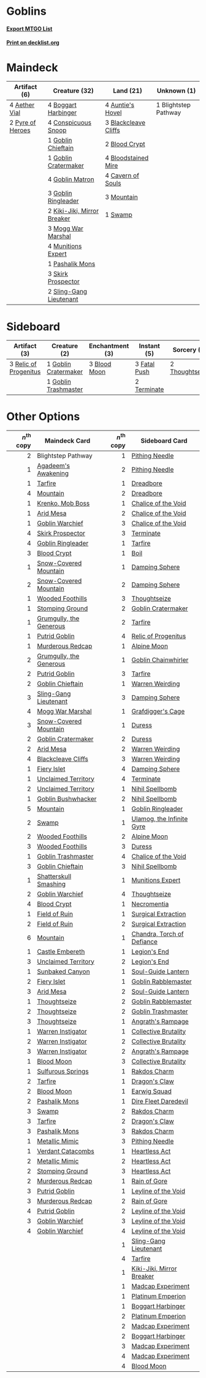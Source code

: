 # Goblins

#### [Export MTGO List](../collection/Goblins/Goblins.txt)
#### [Print on decklist.org](http://decklist.org/?deckmain=4%09Aether%20Vial%0A4%09Auntie's%20Hovel%0A3%09Blackcleave%20Cliffs%0A1%09Blightstep%20Pathway%0A2%09Blood%20Crypt%0A4%09Bloodstained%20Mire%0A4%09Boggart%20Harbinger%0A4%09Cavern%20of%20Souls%0A4%09Conspicuous%20Snoop%0A1%09Goblin%20Chieftain%0A1%09Goblin%20Cratermaker%0A4%09Goblin%20Matron%0A3%09Goblin%20Ringleader%0A2%09Kiki-Jiki,%20Mirror%20Breaker%0A3%09Mogg%20War%20Marshal%0A3%09Mountain%0A4%09Munitions%20Expert%0A1%09Pashalik%20Mons%0A2%09Pyre%20of%20Heroes%0A3%09Skirk%20Prospector%0A2%09Sling-Gang%20Lieutenant%0A1%09Swamp&deckside=3%09Blood%20Moon%0A3%09Fatal%20Push%0A1%09Goblin%20Cratermaker%0A1%09Goblin%20Trashmaster%0A3%09Relic%20of%20Progenitus%0A2%09Terminate%0A2%09Thoughtseize)
# Maindeck

|                                       Artifact (6)                                        |                                            Creature (32)                                            |                                           Land (21)                                           |    Unknown (1)     |
|-------------------------------------------------------------------------------------------|-----------------------------------------------------------------------------------------------------|-----------------------------------------------------------------------------------------------|--------------------|
|4 [Aether Vial](http://gatherer.wizards.com/Pages/Card/Details.aspx?multiverseid=48146)    |4 [Boggart Harbinger](http://gatherer.wizards.com/Pages/Card/Details.aspx?multiverseid=139441)       |4 [Auntie's Hovel](http://gatherer.wizards.com/Pages/Card/Details.aspx?multiverseid=153457)    |1 Blightstep Pathway|
|2 [Pyre of Heroes](http://gatherer.wizards.com/Pages/Card/Details.aspx?multiverseid=503857)|4 [Conspicuous Snoop](http://gatherer.wizards.com/Pages/Card/Details.aspx?multiverseid=485462)       |3 [Blackcleave Cliffs](http://gatherer.wizards.com/Pages/Card/Details.aspx?multiverseid=209401)|                    |
|                                                                                           |1 [Goblin Chieftain](http://gatherer.wizards.com/Pages/Card/Details.aspx?multiverseid=438481)        |2 [Blood Crypt](http://gatherer.wizards.com/Pages/Card/Details.aspx?multiverseid=97102)        |                    |
|                                                                                           |1 [Goblin Cratermaker](http://gatherer.wizards.com/Pages/Card/Details.aspx?multiverseid=452853)      |4 [Bloodstained Mire](http://gatherer.wizards.com/Pages/Card/Details.aspx?multiverseid=405094) |                    |
|                                                                                           |4 [Goblin Matron](http://gatherer.wizards.com/Pages/Card/Details.aspx?multiverseid=15810)            |4 [Cavern of Souls](http://gatherer.wizards.com/Pages/Card/Details.aspx?multiverseid=278058)   |                    |
|                                                                                           |3 [Goblin Ringleader](http://gatherer.wizards.com/Pages/Card/Details.aspx?multiverseid=27664)        |3 [Mountain](http://gatherer.wizards.com/Pages/Card/Details.aspx?multiverseid=439859)          |                    |
|                                                                                           |2 [Kiki-Jiki, Mirror Breaker](http://gatherer.wizards.com/Pages/Card/Details.aspx?multiverseid=50321)|1 [Swamp](http://gatherer.wizards.com/Pages/Card/Details.aspx?multiverseid=439858)             |                    |
|                                                                                           |3 [Mogg War Marshal](http://gatherer.wizards.com/Pages/Card/Details.aspx?multiverseid=157924)        |                                                                                               |                    |
|                                                                                           |4 [Munitions Expert](http://gatherer.wizards.com/Pages/Card/Details.aspx?multiverseid=464158)        |                                                                                               |                    |
|                                                                                           |1 [Pashalik Mons](http://gatherer.wizards.com/Pages/Card/Details.aspx?multiverseid=464087)           |                                                                                               |                    |
|                                                                                           |3 [Skirk Prospector](http://gatherer.wizards.com/Pages/Card/Details.aspx?multiverseid=159051)        |                                                                                               |                    |
|                                                                                           |2 [Sling-Gang Lieutenant](http://gatherer.wizards.com/Pages/Card/Details.aspx?multiverseid=464057)   |                                                                                               |                    |


# Sideboard

|                                          Artifact (3)                                          |                                         Creature (2)                                          |                                   Enchantment (3)                                    |                                      Instant (5)                                      |                                       Sorcery (2)                                       |
|------------------------------------------------------------------------------------------------|-----------------------------------------------------------------------------------------------|--------------------------------------------------------------------------------------|---------------------------------------------------------------------------------------|-----------------------------------------------------------------------------------------|
|3 [Relic of Progenitus](http://gatherer.wizards.com/Pages/Card/Details.aspx?multiverseid=174824)|1 [Goblin Cratermaker](http://gatherer.wizards.com/Pages/Card/Details.aspx?multiverseid=452853)|3 [Blood Moon](http://gatherer.wizards.com/Pages/Card/Details.aspx?multiverseid=45386)|3 [Fatal Push](http://gatherer.wizards.com/Pages/Card/Details.aspx?multiverseid=423724)|2 [Thoughtseize](http://gatherer.wizards.com/Pages/Card/Details.aspx?multiverseid=438676)|
|                                                                                                |1 [Goblin Trashmaster](http://gatherer.wizards.com/Pages/Card/Details.aspx?multiverseid=447280)|                                                                                      |2 [Terminate](http://gatherer.wizards.com/Pages/Card/Details.aspx?multiverseid=176449) |                                                                                         |


# Other Options

|*n*<sup>th</sup> copy|                                          Maindeck Card                                           |*n*<sup>th</sup> copy|                                           Sideboard Card                                            |
|--------------------:|--------------------------------------------------------------------------------------------------|--------------------:|-----------------------------------------------------------------------------------------------------|
|                    2|Blightstep Pathway                                                                                |                    1|[Pithing Needle](http://gatherer.wizards.com/Pages/Card/Details.aspx?multiverseid=129526)            |
|                    1|[Agadeem's Awakening](http://gatherer.wizards.com/Pages/Card/Details.aspx?multiverseid=491723)    |                    2|[Pithing Needle](http://gatherer.wizards.com/Pages/Card/Details.aspx?multiverseid=129526)            |
|                    1|[Tarfire](http://gatherer.wizards.com/Pages/Card/Details.aspx?multiverseid=157921)                |                    1|[Dreadbore](http://gatherer.wizards.com/Pages/Card/Details.aspx?multiverseid=430622)                 |
|                    4|[Mountain](http://gatherer.wizards.com/Pages/Card/Details.aspx?multiverseid=439859)               |                    2|[Dreadbore](http://gatherer.wizards.com/Pages/Card/Details.aspx?multiverseid=430622)                 |
|                    1|[Krenko, Mob Boss](http://gatherer.wizards.com/Pages/Card/Details.aspx?multiverseid=386339)       |                    1|[Chalice of the Void](http://gatherer.wizards.com/Pages/Card/Details.aspx?multiverseid=442211)       |
|                    1|[Arid Mesa](http://gatherer.wizards.com/Pages/Card/Details.aspx?multiverseid=405092)              |                    2|[Chalice of the Void](http://gatherer.wizards.com/Pages/Card/Details.aspx?multiverseid=442211)       |
|                    1|[Goblin Warchief](http://gatherer.wizards.com/Pages/Card/Details.aspx?multiverseid=157934)        |                    3|[Chalice of the Void](http://gatherer.wizards.com/Pages/Card/Details.aspx?multiverseid=442211)       |
|                    4|[Skirk Prospector](http://gatherer.wizards.com/Pages/Card/Details.aspx?multiverseid=159051)       |                    3|[Terminate](http://gatherer.wizards.com/Pages/Card/Details.aspx?multiverseid=176449)                 |
|                    4|[Goblin Ringleader](http://gatherer.wizards.com/Pages/Card/Details.aspx?multiverseid=27664)       |                    1|[Tarfire](http://gatherer.wizards.com/Pages/Card/Details.aspx?multiverseid=157921)                   |
|                    3|[Blood Crypt](http://gatherer.wizards.com/Pages/Card/Details.aspx?multiverseid=97102)             |                    1|[Boil](http://gatherer.wizards.com/Pages/Card/Details.aspx?multiverseid=14630)                       |
|                    1|[Snow-Covered Mountain](http://gatherer.wizards.com/Pages/Card/Details.aspx?multiverseid=121233)  |                    1|[Damping Sphere](http://gatherer.wizards.com/Pages/Card/Details.aspx?multiverseid=443101)            |
|                    2|[Snow-Covered Mountain](http://gatherer.wizards.com/Pages/Card/Details.aspx?multiverseid=121233)  |                    2|[Damping Sphere](http://gatherer.wizards.com/Pages/Card/Details.aspx?multiverseid=443101)            |
|                    1|[Wooded Foothills](http://gatherer.wizards.com/Pages/Card/Details.aspx?multiverseid=405116)       |                    3|[Thoughtseize](http://gatherer.wizards.com/Pages/Card/Details.aspx?multiverseid=438676)              |
|                    1|[Stomping Ground](http://gatherer.wizards.com/Pages/Card/Details.aspx?multiverseid=405110)        |                    2|[Goblin Cratermaker](http://gatherer.wizards.com/Pages/Card/Details.aspx?multiverseid=452853)        |
|                    1|[Grumgully, the Generous](http://gatherer.wizards.com/Pages/Card/Details.aspx?multiverseid=473154)|                    2|[Tarfire](http://gatherer.wizards.com/Pages/Card/Details.aspx?multiverseid=157921)                   |
|                    1|[Putrid Goblin](http://gatherer.wizards.com/Pages/Card/Details.aspx?multiverseid=464050)          |                    4|[Relic of Progenitus](http://gatherer.wizards.com/Pages/Card/Details.aspx?multiverseid=174824)       |
|                    1|[Murderous Redcap](http://gatherer.wizards.com/Pages/Card/Details.aspx?multiverseid=370518)       |                    1|[Alpine Moon](http://gatherer.wizards.com/Pages/Card/Details.aspx?multiverseid=447264)               |
|                    2|[Grumgully, the Generous](http://gatherer.wizards.com/Pages/Card/Details.aspx?multiverseid=473154)|                    1|[Goblin Chainwhirler](http://gatherer.wizards.com/Pages/Card/Details.aspx?multiverseid=443017)       |
|                    2|[Putrid Goblin](http://gatherer.wizards.com/Pages/Card/Details.aspx?multiverseid=464050)          |                    3|[Tarfire](http://gatherer.wizards.com/Pages/Card/Details.aspx?multiverseid=157921)                   |
|                    2|[Goblin Chieftain](http://gatherer.wizards.com/Pages/Card/Details.aspx?multiverseid=438481)       |                    1|[Warren Weirding](http://gatherer.wizards.com/Pages/Card/Details.aspx?multiverseid=370488)           |
|                    3|[Sling-Gang Lieutenant](http://gatherer.wizards.com/Pages/Card/Details.aspx?multiverseid=464057)  |                    3|[Damping Sphere](http://gatherer.wizards.com/Pages/Card/Details.aspx?multiverseid=443101)            |
|                    4|[Mogg War Marshal](http://gatherer.wizards.com/Pages/Card/Details.aspx?multiverseid=157924)       |                    1|[Grafdigger's Cage](http://gatherer.wizards.com/Pages/Card/Details.aspx?multiverseid=278452)         |
|                    3|[Snow-Covered Mountain](http://gatherer.wizards.com/Pages/Card/Details.aspx?multiverseid=121233)  |                    1|[Duress](http://gatherer.wizards.com/Pages/Card/Details.aspx?multiverseid=14557)                     |
|                    2|[Goblin Cratermaker](http://gatherer.wizards.com/Pages/Card/Details.aspx?multiverseid=452853)     |                    2|[Duress](http://gatherer.wizards.com/Pages/Card/Details.aspx?multiverseid=14557)                     |
|                    2|[Arid Mesa](http://gatherer.wizards.com/Pages/Card/Details.aspx?multiverseid=405092)              |                    2|[Warren Weirding](http://gatherer.wizards.com/Pages/Card/Details.aspx?multiverseid=370488)           |
|                    4|[Blackcleave Cliffs](http://gatherer.wizards.com/Pages/Card/Details.aspx?multiverseid=209401)     |                    3|[Warren Weirding](http://gatherer.wizards.com/Pages/Card/Details.aspx?multiverseid=370488)           |
|                    1|[Fiery Islet](http://gatherer.wizards.com/Pages/Card/Details.aspx?multiverseid=464187)            |                    4|[Damping Sphere](http://gatherer.wizards.com/Pages/Card/Details.aspx?multiverseid=443101)            |
|                    1|[Unclaimed Territory](http://gatherer.wizards.com/Pages/Card/Details.aspx?multiverseid=435419)    |                    4|[Terminate](http://gatherer.wizards.com/Pages/Card/Details.aspx?multiverseid=176449)                 |
|                    2|[Unclaimed Territory](http://gatherer.wizards.com/Pages/Card/Details.aspx?multiverseid=435419)    |                    1|[Nihil Spellbomb](http://gatherer.wizards.com/Pages/Card/Details.aspx?multiverseid=442215)           |
|                    1|[Goblin Bushwhacker](http://gatherer.wizards.com/Pages/Card/Details.aspx?multiverseid=177501)     |                    2|[Nihil Spellbomb](http://gatherer.wizards.com/Pages/Card/Details.aspx?multiverseid=442215)           |
|                    5|[Mountain](http://gatherer.wizards.com/Pages/Card/Details.aspx?multiverseid=439859)               |                    1|[Goblin Ringleader](http://gatherer.wizards.com/Pages/Card/Details.aspx?multiverseid=27664)          |
|                    2|[Swamp](http://gatherer.wizards.com/Pages/Card/Details.aspx?multiverseid=439858)                  |                    1|[Ulamog, the Infinite Gyre](http://gatherer.wizards.com/Pages/Card/Details.aspx?multiverseid=397815) |
|                    2|[Wooded Foothills](http://gatherer.wizards.com/Pages/Card/Details.aspx?multiverseid=405116)       |                    2|[Alpine Moon](http://gatherer.wizards.com/Pages/Card/Details.aspx?multiverseid=447264)               |
|                    3|[Wooded Foothills](http://gatherer.wizards.com/Pages/Card/Details.aspx?multiverseid=405116)       |                    3|[Duress](http://gatherer.wizards.com/Pages/Card/Details.aspx?multiverseid=14557)                     |
|                    1|[Goblin Trashmaster](http://gatherer.wizards.com/Pages/Card/Details.aspx?multiverseid=447280)     |                    4|[Chalice of the Void](http://gatherer.wizards.com/Pages/Card/Details.aspx?multiverseid=442211)       |
|                    3|[Goblin Chieftain](http://gatherer.wizards.com/Pages/Card/Details.aspx?multiverseid=438481)       |                    3|[Nihil Spellbomb](http://gatherer.wizards.com/Pages/Card/Details.aspx?multiverseid=442215)           |
|                    1|[Shatterskull Smashing](http://gatherer.wizards.com/Pages/Card/Details.aspx?multiverseid=491802)  |                    1|[Munitions Expert](http://gatherer.wizards.com/Pages/Card/Details.aspx?multiverseid=464158)          |
|                    2|[Goblin Warchief](http://gatherer.wizards.com/Pages/Card/Details.aspx?multiverseid=157934)        |                    4|[Thoughtseize](http://gatherer.wizards.com/Pages/Card/Details.aspx?multiverseid=438676)              |
|                    4|[Blood Crypt](http://gatherer.wizards.com/Pages/Card/Details.aspx?multiverseid=97102)             |                    1|[Necromentia](http://gatherer.wizards.com/Pages/Card/Details.aspx?multiverseid=485439)               |
|                    1|[Field of Ruin](http://gatherer.wizards.com/Pages/Card/Details.aspx?multiverseid=435415)          |                    1|[Surgical Extraction](http://gatherer.wizards.com/Pages/Card/Details.aspx?multiverseid=397706)       |
|                    2|[Field of Ruin](http://gatherer.wizards.com/Pages/Card/Details.aspx?multiverseid=435415)          |                    2|[Surgical Extraction](http://gatherer.wizards.com/Pages/Card/Details.aspx?multiverseid=397706)       |
|                    6|[Mountain](http://gatherer.wizards.com/Pages/Card/Details.aspx?multiverseid=439859)               |                    1|[Chandra, Torch of Defiance](http://gatherer.wizards.com/Pages/Card/Details.aspx?multiverseid=417683)|
|                    1|[Castle Embereth](http://gatherer.wizards.com/Pages/Card/Details.aspx?multiverseid=473201)        |                    1|[Legion's End](http://gatherer.wizards.com/Pages/Card/Details.aspx?multiverseid=466860)              |
|                    3|[Unclaimed Territory](http://gatherer.wizards.com/Pages/Card/Details.aspx?multiverseid=435419)    |                    2|[Legion's End](http://gatherer.wizards.com/Pages/Card/Details.aspx?multiverseid=466860)              |
|                    1|[Sunbaked Canyon](http://gatherer.wizards.com/Pages/Card/Details.aspx?multiverseid=464196)        |                    1|[Soul-Guide Lantern](http://gatherer.wizards.com/Pages/Card/Details.aspx?multiverseid=476488)        |
|                    2|[Fiery Islet](http://gatherer.wizards.com/Pages/Card/Details.aspx?multiverseid=464187)            |                    1|[Goblin Rabblemaster](http://gatherer.wizards.com/Pages/Card/Details.aspx?multiverseid=438486)       |
|                    3|[Arid Mesa](http://gatherer.wizards.com/Pages/Card/Details.aspx?multiverseid=405092)              |                    2|[Soul-Guide Lantern](http://gatherer.wizards.com/Pages/Card/Details.aspx?multiverseid=476488)        |
|                    1|[Thoughtseize](http://gatherer.wizards.com/Pages/Card/Details.aspx?multiverseid=438676)           |                    2|[Goblin Rabblemaster](http://gatherer.wizards.com/Pages/Card/Details.aspx?multiverseid=438486)       |
|                    2|[Thoughtseize](http://gatherer.wizards.com/Pages/Card/Details.aspx?multiverseid=438676)           |                    2|[Goblin Trashmaster](http://gatherer.wizards.com/Pages/Card/Details.aspx?multiverseid=447280)        |
|                    3|[Thoughtseize](http://gatherer.wizards.com/Pages/Card/Details.aspx?multiverseid=438676)           |                    1|[Angrath's Rampage](http://gatherer.wizards.com/Pages/Card/Details.aspx?multiverseid=461112)         |
|                    1|[Warren Instigator](http://gatherer.wizards.com/Pages/Card/Details.aspx?multiverseid=438472)      |                    1|[Collective Brutality](http://gatherer.wizards.com/Pages/Card/Details.aspx?multiverseid=414380)      |
|                    2|[Warren Instigator](http://gatherer.wizards.com/Pages/Card/Details.aspx?multiverseid=438472)      |                    2|[Collective Brutality](http://gatherer.wizards.com/Pages/Card/Details.aspx?multiverseid=414380)      |
|                    3|[Warren Instigator](http://gatherer.wizards.com/Pages/Card/Details.aspx?multiverseid=438472)      |                    2|[Angrath's Rampage](http://gatherer.wizards.com/Pages/Card/Details.aspx?multiverseid=461112)         |
|                    1|[Blood Moon](http://gatherer.wizards.com/Pages/Card/Details.aspx?multiverseid=45386)              |                    3|[Collective Brutality](http://gatherer.wizards.com/Pages/Card/Details.aspx?multiverseid=414380)      |
|                    1|[Sulfurous Springs](http://gatherer.wizards.com/Pages/Card/Details.aspx?multiverseid=129751)      |                    1|[Rakdos Charm](http://gatherer.wizards.com/Pages/Card/Details.aspx?multiverseid=420835)              |
|                    2|[Tarfire](http://gatherer.wizards.com/Pages/Card/Details.aspx?multiverseid=157921)                |                    1|[Dragon's Claw](http://gatherer.wizards.com/Pages/Card/Details.aspx?multiverseid=129527)             |
|                    2|[Blood Moon](http://gatherer.wizards.com/Pages/Card/Details.aspx?multiverseid=45386)              |                    1|[Earwig Squad](http://gatherer.wizards.com/Pages/Card/Details.aspx?multiverseid=370530)              |
|                    2|[Pashalik Mons](http://gatherer.wizards.com/Pages/Card/Details.aspx?multiverseid=464087)          |                    1|[Dire Fleet Daredevil](http://gatherer.wizards.com/Pages/Card/Details.aspx?multiverseid=439756)      |
|                    3|[Swamp](http://gatherer.wizards.com/Pages/Card/Details.aspx?multiverseid=439858)                  |                    2|[Rakdos Charm](http://gatherer.wizards.com/Pages/Card/Details.aspx?multiverseid=420835)              |
|                    3|[Tarfire](http://gatherer.wizards.com/Pages/Card/Details.aspx?multiverseid=157921)                |                    2|[Dragon's Claw](http://gatherer.wizards.com/Pages/Card/Details.aspx?multiverseid=129527)             |
|                    3|[Pashalik Mons](http://gatherer.wizards.com/Pages/Card/Details.aspx?multiverseid=464087)          |                    3|[Rakdos Charm](http://gatherer.wizards.com/Pages/Card/Details.aspx?multiverseid=420835)              |
|                    1|[Metallic Mimic](http://gatherer.wizards.com/Pages/Card/Details.aspx?multiverseid=423831)         |                    3|[Pithing Needle](http://gatherer.wizards.com/Pages/Card/Details.aspx?multiverseid=129526)            |
|                    1|[Verdant Catacombs](http://gatherer.wizards.com/Pages/Card/Details.aspx?multiverseid=405113)      |                    1|[Heartless Act](http://gatherer.wizards.com/Pages/Card/Details.aspx?multiverseid=479611)             |
|                    2|[Metallic Mimic](http://gatherer.wizards.com/Pages/Card/Details.aspx?multiverseid=423831)         |                    2|[Heartless Act](http://gatherer.wizards.com/Pages/Card/Details.aspx?multiverseid=479611)             |
|                    2|[Stomping Ground](http://gatherer.wizards.com/Pages/Card/Details.aspx?multiverseid=405110)        |                    3|[Heartless Act](http://gatherer.wizards.com/Pages/Card/Details.aspx?multiverseid=479611)             |
|                    2|[Murderous Redcap](http://gatherer.wizards.com/Pages/Card/Details.aspx?multiverseid=370518)       |                    1|[Rain of Gore](http://gatherer.wizards.com/Pages/Card/Details.aspx?multiverseid=107358)              |
|                    3|[Putrid Goblin](http://gatherer.wizards.com/Pages/Card/Details.aspx?multiverseid=464050)          |                    1|[Leyline of the Void](http://gatherer.wizards.com/Pages/Card/Details.aspx?multiverseid=107682)       |
|                    3|[Murderous Redcap](http://gatherer.wizards.com/Pages/Card/Details.aspx?multiverseid=370518)       |                    2|[Rain of Gore](http://gatherer.wizards.com/Pages/Card/Details.aspx?multiverseid=107358)              |
|                    4|[Putrid Goblin](http://gatherer.wizards.com/Pages/Card/Details.aspx?multiverseid=464050)          |                    2|[Leyline of the Void](http://gatherer.wizards.com/Pages/Card/Details.aspx?multiverseid=107682)       |
|                    3|[Goblin Warchief](http://gatherer.wizards.com/Pages/Card/Details.aspx?multiverseid=157934)        |                    3|[Leyline of the Void](http://gatherer.wizards.com/Pages/Card/Details.aspx?multiverseid=107682)       |
|                    4|[Goblin Warchief](http://gatherer.wizards.com/Pages/Card/Details.aspx?multiverseid=157934)        |                    4|[Leyline of the Void](http://gatherer.wizards.com/Pages/Card/Details.aspx?multiverseid=107682)       |
|                     |                                                                                                  |                    1|[Sling-Gang Lieutenant](http://gatherer.wizards.com/Pages/Card/Details.aspx?multiverseid=464057)     |
|                     |                                                                                                  |                    4|[Tarfire](http://gatherer.wizards.com/Pages/Card/Details.aspx?multiverseid=157921)                   |
|                     |                                                                                                  |                    1|[Kiki-Jiki, Mirror Breaker](http://gatherer.wizards.com/Pages/Card/Details.aspx?multiverseid=50321)  |
|                     |                                                                                                  |                    1|[Madcap Experiment](http://gatherer.wizards.com/Pages/Card/Details.aspx?multiverseid=417695)         |
|                     |                                                                                                  |                    1|[Platinum Emperion](http://gatherer.wizards.com/Pages/Card/Details.aspx?multiverseid=457134)         |
|                     |                                                                                                  |                    1|[Boggart Harbinger](http://gatherer.wizards.com/Pages/Card/Details.aspx?multiverseid=139441)         |
|                     |                                                                                                  |                    2|[Platinum Emperion](http://gatherer.wizards.com/Pages/Card/Details.aspx?multiverseid=457134)         |
|                     |                                                                                                  |                    2|[Madcap Experiment](http://gatherer.wizards.com/Pages/Card/Details.aspx?multiverseid=417695)         |
|                     |                                                                                                  |                    2|[Boggart Harbinger](http://gatherer.wizards.com/Pages/Card/Details.aspx?multiverseid=139441)         |
|                     |                                                                                                  |                    3|[Madcap Experiment](http://gatherer.wizards.com/Pages/Card/Details.aspx?multiverseid=417695)         |
|                     |                                                                                                  |                    4|[Madcap Experiment](http://gatherer.wizards.com/Pages/Card/Details.aspx?multiverseid=417695)         |
|                     |                                                                                                  |                    4|[Blood Moon](http://gatherer.wizards.com/Pages/Card/Details.aspx?multiverseid=45386)                 |

